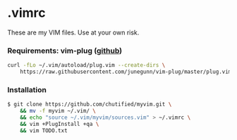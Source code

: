 # .vimrc
These are my VIM files. Use at your own risk.

### Requirements: vim-plug (<a href="https://github.com/junegunn/vim-plug">github</a>)
```bash
curl -fLo ~/.vim/autoload/plug.vim --create-dirs \
    https://raw.githubusercontent.com/junegunn/vim-plug/master/plug.vim
```

### Installation
```bash
$ git clone https://github.com/chutified/myvim.git \
    && mv -f myvim ~/.vim/ \
    && echo "source ~/.vim/myvim/sources.vim" > ~/.vimrc \
    && vim +PlugInstall +qa \
    && vim TODO.txt
```
